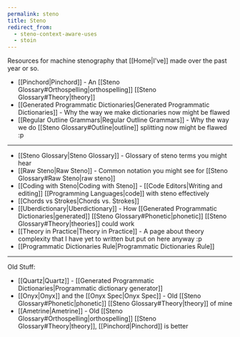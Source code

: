```yaml
---
permalink: steno
title: Steno
redirect_from:
  - steno-context-aware-uses
  - stoin
---
```

Resources for machine stenography that [[Home|I've]] made over the past year or so.

- [[Pinchord|Pinchord]] - An [[Steno Glossary#Orthospelling|orthospelling]] [[Steno Glossary#Theory|theory]]
- [[Generated Programmatic Dictionaries|Generated Programmatic Dictionaries]] - Why the way we make dictionaries now might be flawed
- [[Regular Outline Grammars|Regular Outline Grammars]] - Why the way we do [[Steno Glossary#Outline|outline]] splitting now might be flawed :p

---

- [[Steno Glossary|Steno Glossary]] - Glossary of steno terms you might hear
- [[Raw Steno|Raw Steno]] - Common notation you might see for [[Steno Glossary#Raw Steno|raw steno]]
- [[Coding with Steno|Coding with Steno]] - [[Code Editors|Writing and editing]] [[Programming Languages|code]] with steno effectively
- [[Chords vs Strokes|Chords vs. Strokes]]
- [[Uberdictionary|Uberdictionary]] - How [[Generated Programmatic Dictionaries|generated]] [[Steno Glossary#Phonetic|phonetic]] [[Steno Glossary#Theory|theories]] could work
- [[Theory in Practice|Theory in Practice]] - A page about theory complexity that I have yet to written but put on here anyway :p
- [[Programmatic Dictionaries Rule|Programmatic Dictionaries Rule]]

---

Old Stuff:
- [[Quartz|Quartz]] - [[Generated Programmatic Dictionaries|Programmatic dictionary generator]]
- [[Onyx|Onyx]] and the [[Onyx Spec|Onyx Spec]] - Old [[Steno Glossary#Phonetic|phonetic]] [[Steno Glossary#Theory|theory]] of mine
- [[Ametrine|Ametrine]] - Old [[Steno Glossary#Orthospelling|orthospelling]] [[Steno Glossary#Theory|theory]], [[Pinchord|Pinchord]] is better
